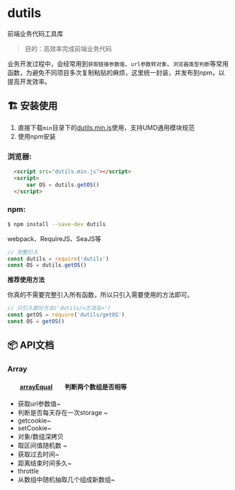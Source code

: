 # dutils

前端业务代码工具库  

> 目的：高效率完成前端业务代码

业务开发过程中，会经常用到`获取链接参数值`、`url参数转对象`、`浏览器类型判断`等常用函数，为避免不同项目多次复制粘贴的麻烦，这里统一封装，并发布到npm，以提高开发效率。

## :building_construction:  安装使用

1. 直接下载`min`目录下的[dutils.min.js](https://github.com/xurna/utils-use/blob/master/min/dutils.min.js)使用，支持UMD通用模块规范  
2. 使用npm安装

### 浏览器:
``` html
  <script src="dutils.min.js"></script>
  <script>
      var OS = dutils.getOS()
  </script>
```

### npm:
``` bash
$ npm install --save-dev dutils
```

webpack、RequireJS、SeaJS等

``` javascript
// 完整引入
const dutils = require('dutils')
const OS = dutils.getOS()
```

**推荐使用方法**  

你真的不需要完整引入所有函数，所以只引入需要使用的方法即可。
``` javascript
// 只引入部分方法('dutils/<方法名>')
const getOS = require('dutils/getOS')
const OS = getOS()
```
## :package:  API文档

### Array  
#### &emsp;&emsp;[arrayEqual][arrayEqual]&emsp;&emsp;判断两个数组是否相等 


[arrayEqual]:https://github.com/proYang/dutils/blob/master/src/array/arrayEqual.js


- 获取url参数值~
- 判断是否每天存在一次storage ~
- getcookie~
- setCookie~
- 对象/数组深拷贝
- 取区间值随机数 ~
- 获取过去时间~
- 距离结束时间多久~
- throttle
- 从数组中随机抽取几个组成新数组~